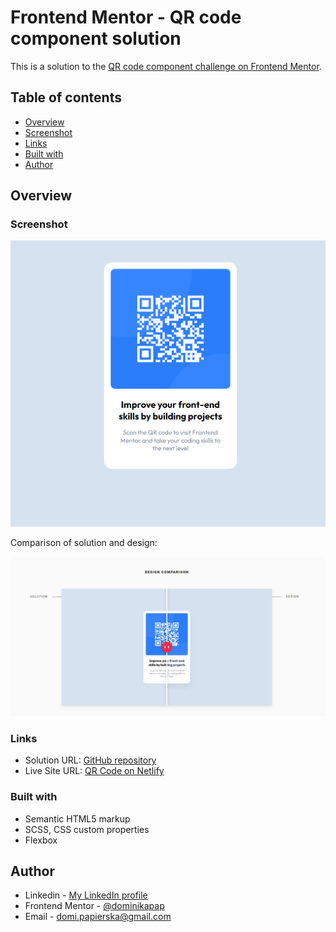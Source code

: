 # Frontend Mentor - QR code component solution

This is a solution to the [QR code component challenge on Frontend Mentor](https://www.frontendmentor.io/challenges/qr-code-component-iux_sIO_H). 

## Table of contents

- [Overview](#overview)
- [Screenshot](#screenshot)
- [Links](#links)
- [Built with](#built-with)
- [Author](#author)


## Overview

### Screenshot

![](/images/qr_challenge_screenshot.PNG)

Comparison of solution and design:

![](images/solution-vs-design.png)


### Links

- Solution URL: [GitHub repository](https://github.com/dominikapap/QR_code_challenge)
- Live Site URL: [QR Code on Netlify](https://qr-code-challenge-domipap.netlify.app/)

### Built with

- Semantic HTML5 markup
- SCSS, CSS custom properties
- Flexbox


## Author

- Linkedin - [My LinkedIn profile](https://www.linkedin.com/in/dominika-papierska-1ba09311a/)
- Frontend Mentor - [@dominikapap](https://www.frontendmentor.io/profile/yourusername)
- Email - domi.papierska@gmail.com
